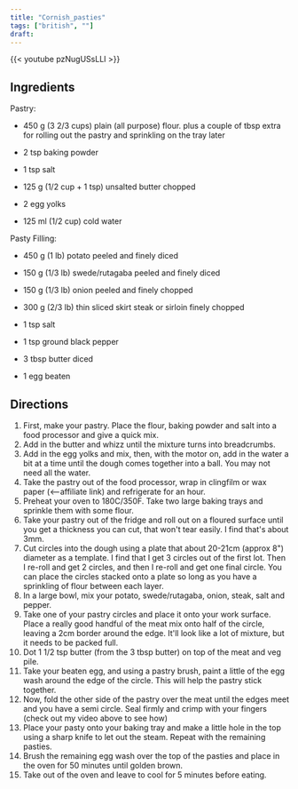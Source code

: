 ```yaml
---
title: "Cornish_pasties"
tags: ["british", ""]
draft:
---
```


{{< youtube pzNugUSsLLI  >}}

## Ingredients

Pastry:

-   450 g (3 2/3 cups) plain (all purpose) flour.  plus a couple of tbsp extra for rolling out the pastry and sprinkling on the tray later

-   2 tsp baking powder

-   1 tsp salt

-   125 g (1/2 cup + 1 tsp) unsalted butter chopped

-   2 egg yolks

-   125 ml (1/2 cup) cold water

Pasty Filling:

-   450 g (1 lb) potato peeled and finely diced

-   150 g (1/3 lb) swede/rutagaba peeled and finely diced

-   150 g (1/3 lb) onion peeled and finely chopped

-   300 g (2/3 lb) thin sliced skirt steak or sirloin finely chopped

-   1 tsp salt

-   1 tsp ground black pepper

-   3 tbsp butter diced

-   1 egg beaten

## Directions

1. First, make your pastry. Place the flour, baking powder and salt into a food processor and give a quick mix.
2. Add in the butter and whizz until the mixture turns into breadcrumbs.
3. Add in the egg yolks and mix, then, with the motor on, add in the water a bit at a time until the dough comes together into a ball. You may not need all the water.
4. Take the pastry out of the food processor, wrap in clingfilm or wax paper (<--affiliate link) and refrigerate for an hour.
5. Preheat your oven to 180C/350F. Take two large baking trays and sprinkle them with some flour.
6. Take your pastry out of the fridge and roll out on a floured surface until you get a thickness you can cut, that won't tear easily. I find that's about 3mm.
7. Cut circles into the dough using a plate that about 20-21cm (approx 8") diameter as a template. I find that I get 3 circles out of the first lot. Then I re-roll and get 2 circles, and then I re-roll and get one final circle. You can place the circles stacked onto a plate so long as you have a sprinkling of flour between each layer.
8. In a large bowl, mix your potato, swede/rutagaba, onion, steak, salt and pepper.
9. Take one of your pastry circles and place it onto your work surface. Place a really good handful of the meat mix onto half of the circle, leaving a 2cm border around the edge. It'll look like a lot of mixture, but it needs to be packed full.
10. Dot 1 1/2 tsp butter (from the 3 tbsp butter) on top of the meat and veg pile.
11. Take your beaten egg, and using a pastry brush, paint a little of the egg wash around the edge of the circle. This will help the pastry stick together.
12. Now, fold the other side of the pastry over the meat until the edges meet and you have a semi circle. Seal firmly and crimp with your fingers (check out my video above to see how)
13. Place your pasty onto your baking tray and make a little hole in the top using a sharp knife to let out the steam. Repeat with the remaining pasties.
14. Brush the remaining egg wash over the top of the pasties and place in the oven for 50 minutes until golden brown.
15. Take out of the oven and leave to cool for 5 minutes before eating.